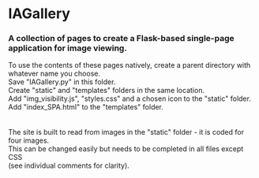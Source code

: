 # IAGallery<br>
### A collection of pages to create a Flask-based single-page application for image viewing.

To use the contents of these pages natively, create a parent directory with whatever name you choose.<br>
Save "IAGallery.py" in this folder.<br>
Create "static" and "templates" folders in the same location.<br>
Add "img_visibility.js", "styles.css" and a chosen icon to the "static" folder.<br>
Add "index_SPA.html" to the "templates" folder.<br>
<br>
<br>
The site is built to read from images in the "static" folder - it is coded for four images.<br>
This can be changed easily but needs to be completed in all files except CSS<br>
(see individual comments for clarity).
